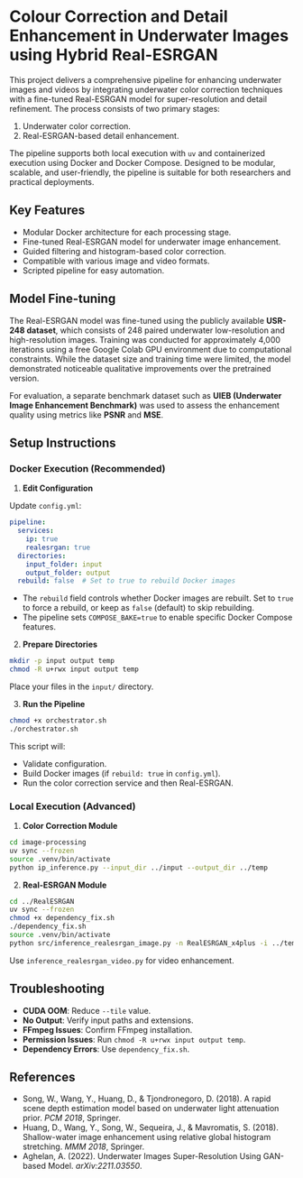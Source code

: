 # Colour Correction and Detail Enhancement in Underwater Images using Hybrid Real-ESRGAN

This project delivers a comprehensive pipeline for enhancing underwater images and videos by integrating underwater color correction techniques with a fine-tuned Real-ESRGAN model for super-resolution and detail refinement. The process consists of two primary stages:

1. Underwater color correction.
2. Real-ESRGAN-based detail enhancement.

The pipeline supports both local execution with `uv` and containerized execution using Docker and Docker Compose. Designed to be modular, scalable, and user-friendly, the pipeline is suitable for both researchers and practical deployments.

## Key Features

* Modular Docker architecture for each processing stage.
* Fine-tuned Real-ESRGAN model for underwater image enhancement.
* Guided filtering and histogram-based color correction.
* Compatible with various image and video formats.
* Scripted pipeline for easy automation.

## Model Fine-tuning

The Real-ESRGAN model was fine-tuned using the publicly available **USR-248 dataset**, which consists of 248 paired underwater low-resolution and high-resolution images. Training was conducted for approximately 4,000 iterations using a free Google Colab GPU environment due to computational constraints. While the dataset size and training time were limited, the model demonstrated noticeable qualitative improvements over the pretrained version.

For evaluation, a separate benchmark dataset such as **UIEB (Underwater Image Enhancement Benchmark)** was used to assess the enhancement quality using metrics like **PSNR** and **MSE**.

## Setup Instructions

### Docker Execution (Recommended)

1. **Edit Configuration**

Update `config.yml`:

```yaml
pipeline:
  services:
    ip: true
    realesrgan: true
  directories:
    input_folder: input
    output_folder: output
  rebuild: false  # Set to true to rebuild Docker images
```

* The `rebuild` field controls whether Docker images are rebuilt. Set to `true` to force a rebuild, or keep as `false` (default) to skip rebuilding.
* The pipeline sets `COMPOSE_BAKE=true` to enable specific Docker Compose features.

2. **Prepare Directories**

```bash
mkdir -p input output temp
chmod -R u+rwx input output temp
```

Place your files in the `input/` directory.

3. **Run the Pipeline**

```bash
chmod +x orchestrator.sh
./orchestrator.sh
```

This script will:

* Validate configuration.
* Build Docker images (if `rebuild: true` in `config.yml`).
* Run the color correction service and then Real-ESRGAN.

### Local Execution (Advanced)

1. **Color Correction Module**

```bash
cd image-processing
uv sync --frozen
source .venv/bin/activate
python ip_inference.py --input_dir ../input --output_dir ../temp
```

2. **Real-ESRGAN Module**

```bash
cd ../RealESRGAN
uv sync --frozen
chmod +x dependency_fix.sh
./dependency_fix.sh
source .venv/bin/activate
python src/inference_realesrgan_image.py -n RealESRGAN_x4plus -i ../temp -o ../output --model_path model/net_g_5000.pth --outscale 4 --tile 400
```

Use `inference_realesrgan_video.py` for video enhancement.

## Troubleshooting

* **CUDA OOM**: Reduce `--tile` value.
* **No Output**: Verify input paths and extensions.
* **FFmpeg Issues**: Confirm FFmpeg installation.
* **Permission Issues**: Run `chmod -R u+rwx input output temp`.
* **Dependency Errors**: Use `dependency_fix.sh`.

## References

* Song, W., Wang, Y., Huang, D., & Tjondronegoro, D. (2018). A rapid scene depth estimation model based on underwater light attenuation prior. *PCM 2018*, Springer.
* Huang, D., Wang, Y., Song, W., Sequeira, J., & Mavromatis, S. (2018). Shallow-water image enhancement using relative global histogram stretching. *MMM 2018*, Springer.
* Aghelan, A. (2022). Underwater Images Super-Resolution Using GAN-based Model. *arXiv:2211.03550*.